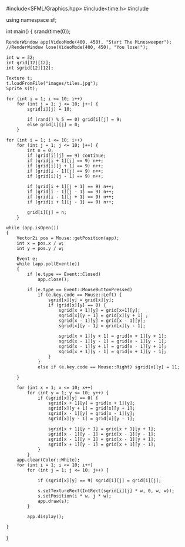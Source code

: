 
#include<SFML/Graphics.hpp>
#include<time.h>
#include <iostream>

using namespace sf;


int main()
{
    srand(time(0));

    RenderWindow app(VideoMode(400, 450), "Start The Minesweeper");
    //RenderWindow lose(VideoMode(400, 450), "You lose!");

    int w = 32;
    int grid[12][12];
    int sgrid[12][12]; 

    Texture t;
    t.loadFromFile("images/tiles.jpg");
    Sprite s(t);

    for (int i = 1; i <= 10; i++)
        for (int j = 1; j <= 10; j++) {
            sgrid[i][j] = 10;

            if (rand() % 5 == 0) grid[i][j] = 9;
            else grid[i][j] = 0;
        }

    for (int i = 1; i <= 10; i++)
        for (int j = 1; j <= 10; j++) {
            int n = 0;
            if (grid[i][j] == 9) continue;
            if (grid[i + 1][j] == 9) n++;
            if (grid[i][j + 1] == 9) n++;
            if (grid[i - 1][j] == 9) n++;
            if (grid[i][j - 1] == 9) n++;

            if (grid[i + 1][j + 1] == 9) n++;
            if (grid[i - 1][j - 1] == 9) n++;
            if (grid[i - 1][j + 1] == 9) n++;
            if (grid[i + 1][j - 1] == 9) n++;

            grid[i][j] = n;
        }

    while (app.isOpen())
    {
        Vector2i pos = Mouse::getPosition(app);
        int x = pos.x / w;
        int y = pos.y / w;

        Event e;
        while (app.pollEvent(e))
        {
            if (e.type == Event::Closed)
                app.close();

            if (e.type == Event::MouseButtonPressed)
                if (e.key.code == Mouse::Left) {
                    sgrid[x][y] = grid[x][y];
                    if (grid[x][y] == 0) {
                        sgrid[x + 1][y] = grid[x+1][y];
                        sgrid[x][y + 1] = grid[x][y + 1] ;
                        sgrid[x - 1][y] = grid[x - 1][y];
                        sgrid[x][y - 1] = grid[x][y - 1];

                        sgrid[x + 1][y + 1] = grid[x + 1][y + 1];
                        sgrid[x - 1][y - 1] = grid[x - 1][y - 1];
                        sgrid[x - 1][y + 1] = grid[x - 1][y + 1];
                        sgrid[x + 1][y - 1] = grid[x + 1][y - 1];
                    }
                }
                else if (e.key.code == Mouse::Right) sgrid[x][y] = 11;

        }

        for (int x = 1; x <= 10; x++)
            for (int y = 1; y <= 10; y++) {
                if (sgrid[x][y] == 0) {
                    sgrid[x + 1][y] = grid[x + 1][y];
                    sgrid[x][y + 1] = grid[x][y + 1];
                    sgrid[x - 1][y] = grid[x - 1][y];
                    sgrid[x][y - 1] = grid[x][y - 1];

                    sgrid[x + 1][y + 1] = grid[x + 1][y + 1];
                    sgrid[x - 1][y - 1] = grid[x - 1][y - 1];
                    sgrid[x - 1][y + 1] = grid[x - 1][y + 1];
                    sgrid[x + 1][y - 1] = grid[x + 1][y - 1];
                }
            }
        app.clear(Color::White);
        for (int i = 1; i <= 10; i++)
            for (int j = 1; j <= 10; j++) {

                if (sgrid[x][y] == 9) sgrid[i][j] = grid[i][j];

                s.setTextureRect(IntRect(sgrid[i][j] * w, 0, w, w));
                s.setPosition(i * w, j * w);
                app.draw(s);
            }

            app.display();

    }



}

